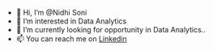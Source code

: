 - 👋 Hi, I’m @Nidhi Soni  
- 👀 I’m interested in Data Analytics 
- 🌱 I’m currently looking for opportunity in Data Analytics..
- 📫 You can reach me on [Linkedin](https://www.linkedin.com/in/nidhisoni115)

 
<!---
nidz115/nidz115 is a ✨ special ✨ repository because its `README.md` (this file) appears on your GitHub profile.
You can click the Preview link to take a look at your changes.
--->
